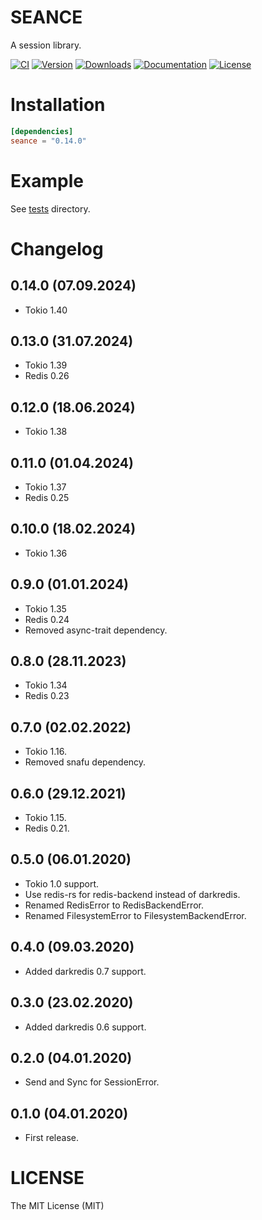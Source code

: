 # SEANCE

A session library.

[![CI](https://img.shields.io/github/actions/workflow/status/rossnomann/seance/ci.yml?style=flat-square)](https://github.com/rossnomann/seance/actions/)
[![Version](https://img.shields.io/crates/v/seance.svg?style=flat-square)](https://crates.io/crates/seance)
[![Downloads](https://img.shields.io/crates/d/seance.svg?style=flat-square)](https://crates.io/crates/seance)
[![Documentation](https://img.shields.io/badge/docs-latest-brightgreen.svg?style=flat-square)](https://docs.rs/seance)
[![License](https://img.shields.io/crates/l/seance.svg?style=flat-square)](https://github.com/rossnomann/seance/tree/0.14.0/LICENSE)

# Installation

```toml
[dependencies]
seance = "0.14.0"
```

# Example

See [tests](https://github.com/rossnomann/seance/tree/0.14.0/tests) directory.

# Changelog

## 0.14.0 (07.09.2024)

- Tokio 1.40

## 0.13.0 (31.07.2024)

- Tokio 1.39
- Redis 0.26

## 0.12.0 (18.06.2024)

- Tokio 1.38

## 0.11.0 (01.04.2024)

- Tokio 1.37
- Redis 0.25

## 0.10.0 (18.02.2024)

- Tokio 1.36

## 0.9.0 (01.01.2024)

- Tokio 1.35
- Redis 0.24
- Removed async-trait dependency.

## 0.8.0 (28.11.2023)

- Tokio 1.34
- Redis 0.23

## 0.7.0 (02.02.2022)

- Tokio 1.16.
- Removed snafu dependency.

## 0.6.0 (29.12.2021)

- Tokio 1.15.
- Redis 0.21.

## 0.5.0 (06.01.2020)

- Tokio 1.0 support.
- Use redis-rs for redis-backend instead of darkredis.
- Renamed RedisError to RedisBackendError.
- Renamed FilesystemError to FilesystemBackendError.

## 0.4.0 (09.03.2020)

- Added darkredis 0.7 support.

## 0.3.0 (23.02.2020)

- Added darkredis 0.6 support.

## 0.2.0 (04.01.2020)

- Send and Sync for SessionError.

## 0.1.0 (04.01.2020)

- First release.

# LICENSE

The MIT License (MIT)
